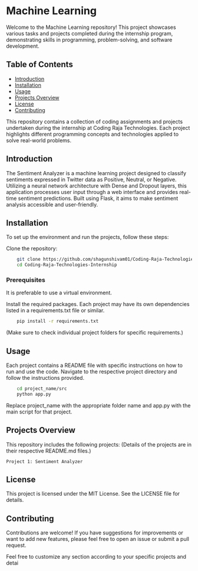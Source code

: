 # Machine Learning

Welcome to the Machine Learning repository! This project showcases various tasks and projects completed during the internship program, demonstrating skills in programming, problem-solving, and software development.

## Table of Contents

- [Introduction](#introduction)
- [Installation](#installation)
- [Usage](#usage)
- [Projects Overview](#projects-overview)
- [License](#license)
- [Contributing](#contributing)

This repository contains a collection of coding assignments and projects undertaken during the internship at Coding Raja Technologies. Each project highlights different programming concepts and technologies applied to solve real-world problems.

## Introduction

The Sentiment Analyzer is a machine learning project designed to classify sentiments expressed in Twitter data as Positive, Neutral, or Negative. Utilizing a neural network architecture with Dense and Dropout layers, this application processes user input through a web interface and provides real-time sentiment predictions. Built using Flask, it aims to make sentiment analysis accessible and user-friendly.

## Installation

To set up the environment and run the projects, follow these steps:

Clone the repository:

```bash
    git clone https://github.com/shagunshivam01/Coding-Raja-Technologies-Internship.git
    cd Coding-Raja-Technologies-Internship
```

### Prerequisites

It is preferable to use a virtual environment.

Install the required packages. Each project may have its own dependencies listed in a requirements.txt file or similar.

```bash
    pip install -r requirements.txt
```
(Make sure to check individual project folders for specific requirements.)

## Usage

Each project contains a README file with specific instructions on how to run and use the code. Navigate to the respective project directory and follow the instructions provided.

```bash
    cd project_name/src
    python app.py
```
Replace project_name with the appropriate folder name and app.py with the main script for that project.

## Projects Overview

This repository includes the following projects:
(Details of the projects are in their respective README.md files.)

    Project 1: Sentiment Analyzer

## License

This project is licensed under the MIT License. See the LICENSE file for details.

## Contributing

Contributions are welcome! If you have suggestions for improvements or want to add new features, please feel free to open an issue or submit a pull request.

Feel free to customize any section according to your specific projects and detai
